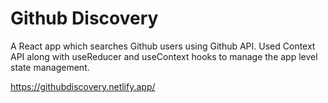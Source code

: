 # Github Discovery 

A React app which searches Github users using Github API. Used Context API along with useReducer and useContext hooks to manage the app level state management.

https://githubdiscovery.netlify.app/

